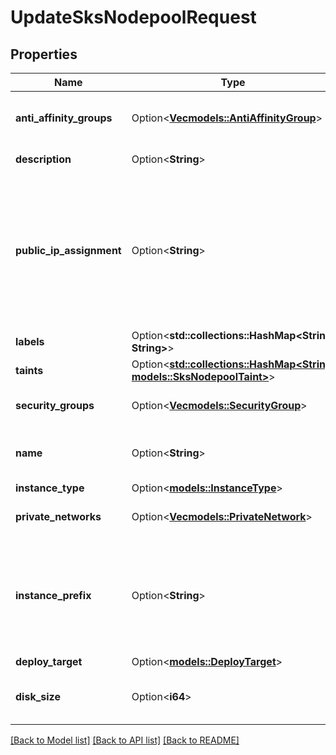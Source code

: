 # UpdateSksNodepoolRequest

## Properties

Name | Type | Description | Notes
------------ | ------------- | ------------- | -------------
**anti_affinity_groups** | Option<[**Vec<models::AntiAffinityGroup>**](anti-affinity-group.md)> | Nodepool Anti-affinity Groups | [optional]
**description** | Option<**String**> | Nodepool description | [optional]
**public_ip_assignment** | Option<**String**> | Configures public IP assignment of the Instances with:  * IPv4 (`inet4`) addressing only; * both IPv4 and IPv6 (`dual`) addressing. | [optional]
**labels** | Option<**std::collections::HashMap<String, String>**> |  | [optional]
**taints** | Option<[**std::collections::HashMap<String, models::SksNodepoolTaint>**](sks-nodepool-taint.md)> |  | [optional]
**security_groups** | Option<[**Vec<models::SecurityGroup>**](security-group.md)> | Nodepool Security Groups | [optional]
**name** | Option<**String**> | Nodepool name, lowercase only | [optional]
**instance_type** | Option<[**models::InstanceType**](instance-type.md)> |  | [optional]
**private_networks** | Option<[**Vec<models::PrivateNetwork>**](private-network.md)> | Nodepool Private Networks | [optional]
**instance_prefix** | Option<**String**> | Prefix to apply to managed instances names (default: pool), lowercase only | [optional]
**deploy_target** | Option<[**models::DeployTarget**](deploy-target.md)> |  | [optional]
**disk_size** | Option<**i64**> | Nodepool instances disk size in GiB | [optional]

[[Back to Model list]](../README.md#documentation-for-models) [[Back to API list]](../README.md#documentation-for-api-endpoints) [[Back to README]](../README.md)


